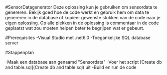 #SensorDatagenerator
Deze oplossing kun je gebruiken om sensordata te genereren. Bekijk goed hoe de code werkt en gebruik hem om data te genereren in de database of kopieer gewenste stukken van de code naar je eigen oplossing.
Op alle plekken in de oplossing is commentaar in de code geplaatst wat zou moeten helpen beter te begrijpen wat er gebeurt.


#Prerequisites
-Visual Studio met .net6.0
-Toegankelijke SQL database server

#Stappenplan

-Maak een database aan genaamd "Sensordata"
-Voer het script [Create db and table.sql](Create db and table.sql) uit
-Build en run de code
